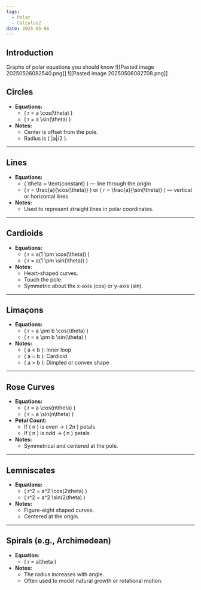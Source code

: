 ```yaml
---
tags:
  - Polar
  - Calculus2
date: 2025-05-06
---
```

## Introduction 
Graphs of polar equations you should know
![[Pasted image 20250506082540.png]]
![[Pasted image 20250506082708.png]]

## Circles
- **Equations:**
  - \( r = a \cos(\theta) \)
  - \( r = a \sin(\theta) \)
- **Notes:**
  - Center is offset from the pole.
  - Radius is \( |a|/2 \).

---

## Lines
- **Equations:**
  - \( \theta = \text{constant} \) — line through the origin  
  - \( r = \frac{a}{\cos(\theta)} \) or \( r = \frac{a}{\sin(\theta)} \) — vertical or horizontal lines  
- **Notes:**
  - Used to represent straight lines in polar coordinates.

---

## Cardioids
- **Equations:**
  - \( r = a(1 \pm \cos(\theta)) \)
  - \( r = a(1 \pm \sin(\theta)) \)
- **Notes:**
  - Heart-shaped curves.
  - Touch the pole.
  - Symmetric about the x-axis (cos) or y-axis (sin).

---

## Limaçons
- **Equations:**
  - \( r = a \pm b \cos(\theta) \)
  - \( r = a \pm b \sin(\theta) \)
- **Notes:**
  - \( a < b \): Inner loop  
  - \( a = b \): Cardioid  
  - \( a > b \): Dimpled or convex shape

---

## Rose Curves
- **Equations:**
  - \( r = a \cos(n\theta) \)
  - \( r = a \sin(n\theta) \)
- **Petal Count:**
  - If \( n \) is even → \( 2n \) petals  
  - If \( n \) is odd → \( n \) petals  
- **Notes:**
  - Symmetrical and centered at the pole.

---

## Lemniscates
- **Equations:**
  - \( r^2 = a^2 \cos(2\theta) \)
  - \( r^2 = a^2 \sin(2\theta) \)
- **Notes:**
  - Figure-eight shaped curves.
  - Centered at the origin.

---

## Spirals (e.g., Archimedean)
- **Equation:**
  - \( r = a\theta \)
- **Notes:**
  - The radius increases with angle.
  - Often used to model natural growth or rotational motion.